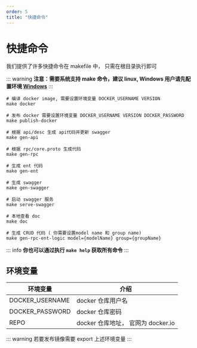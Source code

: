 ```yaml
---
order: 5
title: "快捷命令"
---
```


# 快捷命令

我们提供了许多快捷命令在 makefile 中， 只需在根目录执行即可

::: warning
**注意：需要系统支持 make 命令，建议 linux, Windows 用户请先配置环境 [Windows](/zh/guide/FAQ.html#如何配置-windows-环境)**
:::

```shell
# 编译 docker image, 需要设置环境变量 DOCKER_USERNAME VERSION
make docker

# 发布 docker 需要设置环境变量 DOCKER_USERNAME VERSION DOCKER_PASSWORD
make publish-docker

# 根据 api/desc 生成 api代码并更新 swagger
make gen-api

# 根据 rpc/core.proto 生成代码
make gen-rpc

# 生成 ent 代码
make gen-ent

# 生成 swagger
make gen-swagger

# 启动 swagger 服务
make serve-swagger

# 本地查看 doc
make doc

# 生成 CRUD 代码 ( 你需要设置model name 和 group name)
make gen-rpc-ent-logic model={modelName} group={groupName}
```

::: info
**你也可以通过执行 `make help` 获取所有命令**
:::

## 环境变量

| 环境变量        | 介绍                               |
| --------------- | ---------------------------------- |
| DOCKER_USERNAME | docker 仓库用户名                  |
| DOCKER_PASSWORD | docker 仓库密码                    |
| REPO            | docker 仓库地址， 官网为 docker.io |

::: warning
若要发布镜像需要 export 上述环境变量
:::
